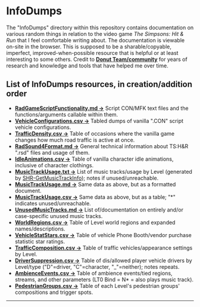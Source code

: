 # InfoDumps
The "InfoDumps" directory within this repository contains documentation on various random things in relation to the video game *The Simpsons: Hit & Run* that I feel comfortable writing about. 
The documentation is viewable on-site in the browser. 
This is supposed to be a sharable/copyable, imperfect, improved-when-possible resource that is helpful or at least interesting to some others.
Credit to [**Donut Team/community**](https://donutteam.com) for years of research and knowledge and tools that have helped me over time.

## List of InfoDumps resources, in creation/addition order
- [**RadGameScriptFunctionality.md ->**](InfoDumps/RadGameScriptFunctionality.md) Script CON/MFK text files and the functions/arguments callable within them.
- [**VehicleConfigurations.csv ->**](InfoDumps/VehicleConfigurations.csv) Tabled dumps of vanilla ".CON" script vehicle configurations.
- [**TrafficDensity.csv ->**](InfoDumps/TrafficDensity.csv) Table of occasions where the vanilla game changes how much road traffic is active at once.
- [**RadSound4Format.md ->**](InfoDumps/RadSound4Format.md) General technical information about TS:H&R ".rsd" files and usage of them.
- [**IdleAnimations.csv ->**](InfoDumps/IdleAnimations.csv) Table of vanilla character idle animations, inclusive of character clothings.
- [**MusicTrackUsage.txt ->**](InfoDumps/MusicTrackUsage.txt) List of music tracks/usage by Level (generated by [SHR-GetMusicTrackInfo](https://github.com/CelestialAddy/SHR-GetMusicTrackInfo)); notes if unused/unreachable.
- [**MusicTrackUsage.md ->**](InfoDumps/MusicTrackUsage.md) Same data as above, but as a formatted document.
- [**MusicTrackUsage.csv ->**](InfoDumps/MusicTrackUsage.csv) Same data as above, but as a table; "*" indicates unused/unreachable.
- [**UnusedMusicTracks.md ->**](InfoDumps/UnusedMusicTracks.md) List of/documentation on entirely and/or case-specific unused music tracks.
- [**WorldRegions.csv ->**](InfoDumps/WorldRegions.csv) Table of Level world regions and expanded names/descriptions.
- [**VehicleStatStars.csv ->**](InfoDumps/VehicleStatStars.csv) Table of vehicle Phone Booth/vendor purchase statistic star ratings.
- [**TrafficComposition.csv ->**](InfoDumps/TrafficComposition.csv) Table of traffic vehicles/appearance settings by Level.
- [**DriverSuppression.csv ->**](InfoDumps/DriverSuppression.csv) Table of dis/allowed player vehicle drivers by Level/type ("D"=driver, "C"=character, "_"=neither); notes repeats.
- [**AmbienceEvents.csv ->**](InfoDumps/AmbienceEvents.csv) Table of ambience events/tied regions, streams, and other parameters (LT0 Bind = N* = also plays music track).
- [**PedestrianGroups.csv ->**](InfoDumps/PedestrianGroups.csv) Table of each Level's pedestrian groups' compositions and trigger spots.

---
